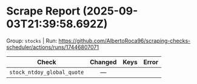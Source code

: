 # Scrape Report (2025-09-03T21:39:58.692Z)

Group: `stocks`  |  Run: https://github.com/AlbertoRoca96/scraping-checks-scheduler/actions/runs/17446807071

| Check | Changed | Keys | Error |
|---|:---:|:--|:--|
| `stock_ntdoy_global_quote` | — |  |  |
